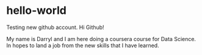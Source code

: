 # hello-world
Testing new github account.
Hi Github! 

My name is Darryl and I am here doing a coursera course for Data Science.
In hopes to land a job from the new skills that I have learned.
